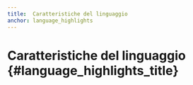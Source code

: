 ```yaml
---
title:  Caratteristiche del linguaggio
anchor: language_highlights
---
```


# Caratteristiche del linguaggio {#language_highlights_title}
